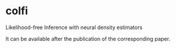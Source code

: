 # colfi
Likelihood-free Inference with neural density estimators

It can be available after the publication of the corresponding paper.

